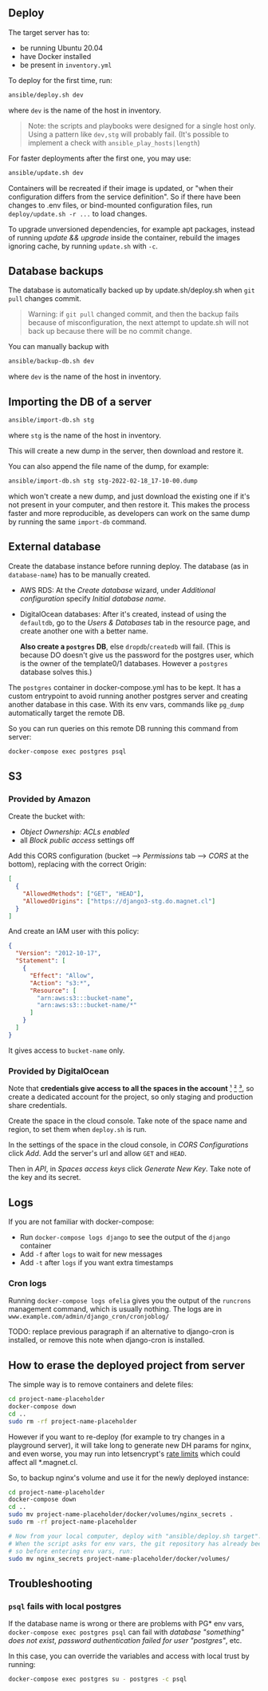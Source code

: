 ## Deploy

The target server has to:
- be running Ubuntu 20.04
- have Docker installed
- be present in `inventory.yml`

To deploy for the first time, run:
```sh
ansible/deploy.sh dev
```
where `dev` is the name of the host in inventory.

> Note: the scripts and playbooks were designed for a single host only. Using a pattern like `dev,stg` will probably fail. (It's possible to implement a check with `ansible_play_hosts|length`)

For faster deployments after the first one, you may use:
```sh
ansible/update.sh dev
```

Containers will be recreated if their image is updated, or "when their configuration differs from the service definition". So if there have been changes to .env files, or bind-mounted configuration files, run `deploy/update.sh -r ...` to load changes.

To upgrade unversioned dependencies, for example apt packages, instead of running _update && upgrade_ inside the container, rebuild the images ignoring cache, by running `update.sh` with `-c`.

## Database backups

The database is automatically backed up by update.sh/deploy.sh when `git pull` changes commit.

> Warning: if `git pull` changed commit, and then the backup fails because of misconfiguration, the next attempt to update.sh will not back up because there will be no commit change.

You can manually backup with
```sh
ansible/backup-db.sh dev
```
where `dev` is the name of the host in inventory.

## Importing the DB of a server

```sh
ansible/import-db.sh stg
```
where `stg` is the name of the host in inventory.

This will create a new dump in the server, then download and restore it.

You can also append the file name of the dump, for example:
```sh
ansible/import-db.sh stg stg-2022-02-18_17-10-00.dump
```
which won't create a new dump, and just download the existing one if it's not present in your computer, and then restore it. This makes the process faster and more reproducible, as developers can work on the same dump by running the same `import-db` command.

## External database

Create the database instance before running deploy. The database (as in `database-name`) has to be manually created.

  - AWS RDS: At the _Create database_ wizard, under _Additional configuration_ specify _Initial database name_.

  - DigitalOcean databases: After it's created, instead of using the `defaultdb`, go to the _Users & Databases_ tab in the resource page, and create another one with a better name.

    **Also create a `postgres` DB**, else `dropdb`/`createdb` will fail. (This is because DO doesn't give us the password for the postgres user, which is the owner of the template0/1 databases. However a `postgres` database solves this.)

The `postgres` container in docker-compose.yml has to be kept. It has a custom entrypoint to avoid running another postgres server and creating another database in this case. With its env vars, commands like `pg_dump` automatically target the remote DB.

So you can run queries on this remote DB running this command from server:
```sh
docker-compose exec postgres psql
```

## S3

### Provided by Amazon

Create the bucket with:
- _Object Ownership: ACLs enabled_
- all _Block public access_ settings off

Add this CORS configuration (bucket --> _Permissions_ tab --> _CORS_ at the bottom), replacing with the correct Origin:
```json
[
  {
    "AllowedMethods": ["GET", "HEAD"],
    "AllowedOrigins": ["https://django3-stg.do.magnet.cl"]
  }
]
```

And create an IAM user with this policy:
```json
{
  "Version": "2012-10-17",
  "Statement": [
    {
      "Effect": "Allow",
      "Action": "s3:*",
      "Resource": [
        "arn:aws:s3:::bucket-name",
        "arn:aws:s3:::bucket-name/*"
      ]
    }
  ]
}
```
It gives access to `bucket-name` only.

### Provided by DigitalOcean

Note that **credentials give access to all the spaces in the account**
[¹](https://www.digitalocean.com/community/questions/spaces-different-keys-per-bucket)
[²](https://www.digitalocean.com/community/questions/when-if-ever-will-spaces-support-individual-access-keys)
[³](https://ideas.digitalocean.com/storage/p/access-key-per-space),
so create a dedicated account for the project, so only staging and production share credentials.

Create the space in the cloud console. Take note of the space name and region, to set them when `deploy.sh` is run.

In the settings of the space in the cloud console, in _CORS Configurations_ click _Add_. Add the server's url and allow `GET` and `HEAD`.

Then in _API_, in _Spaces access keys_ click _Generate New Key_. Take note of the key and its secret.

## Logs

If you are not familiar with docker-compose:
- Run `docker-compose logs django` to see the output of the `django` container
- Add `-f` after `logs` to wait for new messages
- Add `-t` after `logs` if you want extra timestamps

### Cron logs

Running `docker-compose logs ofelia` gives you the output of the `runcrons` management command, which is usually nothing. The logs are in `www.example.com/admin/django_cron/cronjoblog/`

TODO: replace previous paragraph if an alternative to django-cron is installed, or remove this note when django-cron is installed.

## How to erase the deployed project from server

The simple way is to remove containers and delete files:
```sh
cd project-name-placeholder
docker-compose down
cd ..
sudo rm -rf project-name-placeholder
```

However if you want to re-deploy (for example to try changes in a playground server), it will take long to generate new DH params for nginx, and even worse, you may run into letsencrypt's [rate limits](https://letsencrypt.org/docs/rate-limits/) which could affect all *.magnet.cl.

So, to backup nginx's volume and use it for the newly deployed instance:
```sh
cd project-name-placeholder
docker-compose down
cd ..
sudo mv project-name-placeholder/docker/volumes/nginx_secrets .
sudo rm -rf project-name-placeholder

# Now from your local computer, deploy with "ansible/deploy.sh target".
# When the script asks for env vars, the git repository has already been cloned,
# so before entering env vars, run:
sudo mv nginx_secrets project-name-placeholder/docker/volumes/
```

## Troubleshooting

### `psql` fails with local postgres

If the database name is wrong or there are problems with PG* env vars, `docker-compose exec postgres psql` can fail with _database "something" does not exist_, _password authentication failed for user "postgres"_, etc.

In this case, you can override the variables and access with local trust by running:
```sh
docker-compose exec postgres su - postgres -c psql
```
